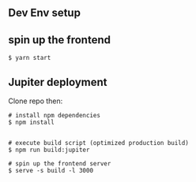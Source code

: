 ## Dev Env setup

## spin up the frontend
```
$ yarn start
```



## Jupiter deployment

Clone repo then:
```
# install npm dependencies 
$ npm install


# execute build script (optimized production build)
$ npm run build:jupiter

# spin up the frontend server
$ serve -s build -l 3000

